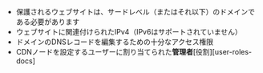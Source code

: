 * 保護されるウェブサイトは、サードレベル（またはそれ以下）のドメインである必要があります
* ウェブサイトに関連付けられたIPv4（IPv6はサポートされていません）
* ドメインのDNSレコードを編集するための十分なアクセス権限
* CDNノードを設定するユーザーに割り当てられた**管理者**[役割][user-roles-docs]